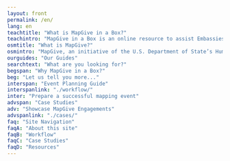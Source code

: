 ```yaml
---
layout: front
permalink: /en/
lang: en
teachtitle: "What is MapGive in a Box?"
teachintro: "MapGive in a Box is an online resource to assist Embassies to utilize OpenStreetMap for public diplomacy."
osmtitle: "What is MapGive?"
osmintro: "MapGive, an initiative of the U.S. Department of State’s Humanitarian Information Unit, makes it easy for new volunteers to learn to map and get involved in online tasks."
ourguides: "Our Guides"
searchtext: "What are you looking for?"
begspan: "Why MapGive in a Box?"
beg: "Let us tell you more..."
interspan: "Event Planning Guide"
interspanlink: "./workflow/"
inter: "Prepare a successful mapping event"
advspan: "Case Studies"
adv: "Showcase MapGive Engagements"
advspanlink: "./cases/"
faq: "Site Navigation"
faqA: "About this site"
faqB: "Workflow"
faqC: "Case Studies"
faqD: "Resources"
---
```

